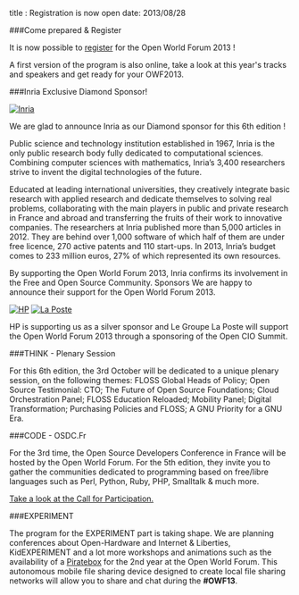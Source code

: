 title : Registration is now open
date: 2013/08/28


###Come prepared & Register

It is now possible to [register](/registration/) for the Open World Forum 2013 !

A first version of the program is also online, take a look at this year's tracks and speakers and get ready for your OWF2013.

###Inria Exclusive Diamond Sponsor!

<a href="/en/sponsors/#inria" target="_blank"> <img alt="Inria" src="/static/pictures/page sponsor et organisateurs/INRIA_sponsor page.jpg"></a>

We are glad to announce Inria as our Diamond sponsor for this 6th edition !

Public science and technology institution established in 1967, Inria is the only public research body fully dedicated to 
computational sciences. Combining computer sciences with mathematics, Inria’s 3,400 researchers strive to invent the 
digital technologies of the future.

Educated at leading international universities, they creatively integrate basic research with applied research and 
dedicate themselves to solving real problems, collaborating with the main players in public and private research in 
France and abroad and transferring the fruits of their work to innovative companies. The researchers at Inria published 
more than 5,000 articles in 2012. They are behind over 1,000 software of which half of them are under free licence, 270 
active patents and 110 start-ups. In 2013, Inria’s budget comes to 233 million euros, 27% of which represented its own 
resources.

By supporting the Open World Forum 2013, Inria confirms its involvement in the Free and Open Source Community.
Sponsors We are happy to announce their support for the Open World Forum 2013.

<a href="/en/sponsors/#hp" target="_blank"><img alt='HP' src="/static/pictures/sponsors/Hewlett-Packard_logoSponsor.png"/></a>
<a href="http://legroupe.laposte.fr/" target="_blank"><img alt='La Poste' src="/static/pictures/sponsors/Groupe-Laposte_logoSponsor.png"/></a>

HP is supporting us as a silver sponsor and Le Groupe La Poste will support the Open World Forum 2013 through a 
sponsoring of the Open CIO Summit.

###THINK - Plenary Session

For this 6th edition, the 3rd October will be dedicated to a unique plenary session, on the following themes:
FLOSS Global Heads of Policy; Open Source Testimonial: CTO; The Future of Open Source Foundations; Cloud Orchestration 
Panel; FLOSS Education Reloaded; Mobility Panel; Digital Transformation; Purchasing Policies and FLOSS; A GNU Priority 
for a GNU Era.

###CODE - OSDC.Fr

For the 3rd time, the Open Source Developers Conference in France will be hosted by the Open World Forum. For the 5th 
edition, they invite you to gather the communities dedicated to programming based on free/libre languages such as Perl, 
Python, Ruby, PHP, Smalltalk & much more.

<a href="http://act.osdc.fr/osdc2013fr/cfp.html" target="_blank">Take a look at the Call for Participation.</a>

###EXPERIMENT

The program for the EXPERIMENT part is taking shape. We are planning conferences about Open-Hardware and Internet & 
Liberties, KidEXPERIMENT and a lot more workshops and animations such as the availability of a <a href="http://pirateboxfr.com/" target="_blank">Piratebox</a>
for the 2nd year at the Open World Forum. This autonomous mobile file sharing device designed to create local file 
sharing networks will allow you to share and chat during the **#OWF13**.

